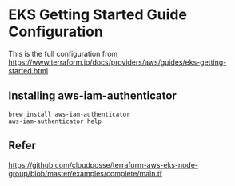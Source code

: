 # EKS Getting Started Guide Configuration

This is the full configuration from https://www.terraform.io/docs/providers/aws/guides/eks-getting-started.html


## Installing aws-iam-authenticator

```
brew install aws-iam-authenticator
aws-iam-authenticator help
```

## Refer

https://github.com/cloudposse/terraform-aws-eks-node-group/blob/master/examples/complete/main.tf